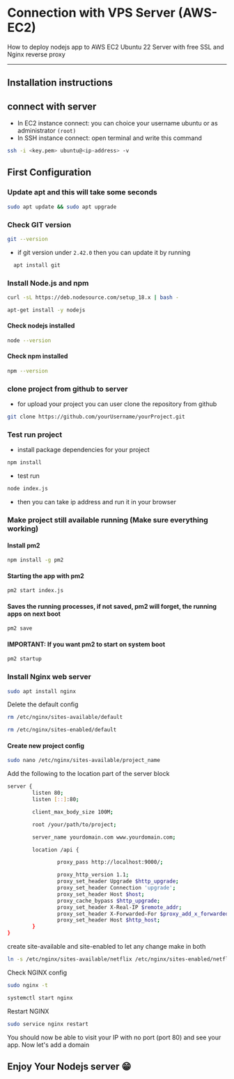 # Connection with VPS Server (AWS-EC2)

How to deploy nodejs app to AWS EC2 Ubuntu 22 Server with free SSL and Nginx reverse proxy

---
## Installation instructions
## connect with server

- In EC2 instance connect: you can choice your username ubuntu or as administrator ```(root)```
- In SSH instance connect: open terminal and write this command 
```bash
ssh -i <key.pem> ubuntu@<ip-address> -v
```

## First Configuration

### Update apt and this will take some seconds

```bash
sudo apt update && sudo apt upgrade
```
### Check GIT version
```bash
git --version
```

- if git version under ```2.42.0``` then you can update it by running 
```bash 
  apt install git 
```
### Install Node.js and npm
```bash
curl -sL https://deb.nodesource.com/setup_18.x | bash -
```
```bash
apt-get install -y nodejs
```

#### Check nodejs installed
```bash
node --version
```

#### Check npm installed

```bash
npm --version
```

### clone project from github to server
- for upload your project you can user clone the repository from github

```bash
git clone https://github.com/yourUsername/yourProject.git
```
### Test run project

- install package dependencies for your project
```bash
npm install
```
- test run
```bash
node index.js
```

- then you can take ip address and run it in your browser

### Make project still available running (Make sure everything working)

#### Install pm2

```bash
npm install -g pm2
```

#### Starting the app with pm2
```bash
pm2 start index.js
```

#### Saves the running processes, if not saved, pm2 will forget, the running apps on next boot
```bash
pm2 save
```

#### IMPORTANT: If you want pm2 to start on system boot
```bash
pm2 startup 
```

### Install Nginx web server
```bash
sudo apt install nginx
```
Delete the default config
```bash
rm /etc/nginx/sites-available/default
```
```bash
rm /etc/nginx/sites-enabled/default
```
#### Create new project config

```bash
sudo nano /etc/nginx/sites-available/project_name
```
Add the following to the location part of the server block
```bash
server {
        listen 80;
        listen [::]:80;

        client_max_body_size 100M;

        root /your/path/to/project;

        server_name yourdomain.com www.yourdomain.com;

        location /api {

                proxy_pass http://localhost:9000/;

                proxy_http_version 1.1;
                proxy_set_header Upgrade $http_upgrade;
                proxy_set_header Connection 'upgrade';
                proxy_set_header Host $host;
                proxy_cache_bypass $http_upgrade;
                proxy_set_header X-Real-IP $remote_addr;
                proxy_set_header X-Forwarded-For $proxy_add_x_forwarded_for;
                proxy_set_header Host $http_host;
        }
}
```
create site-available and site-enabled to let any change make in both
```bash
ln -s /etc/nginx/sites-available/netflix /etc/nginx/sites-enabled/netflix
```

Check NGINX config
```bash
sudo nginx -t
```
```bash
systemctl start nginx
```
Restart NGINX
```bash
sudo service nginx restart
```

You should now be able to visit your IP with no port (port 80) and see your app. Now let's add a domain
## Enjoy Your Nodejs server 😁
